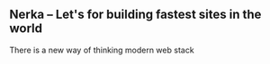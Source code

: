 ## Nerka – Let's for building fastest sites in the world

There is a new way of thinking modern web stack
